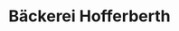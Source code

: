 ---
title: "Bäckerei Hofferberth"
url: /ruesselsheim-am-main/baeckerei-hofferberth/
shop: Bäckerei
---